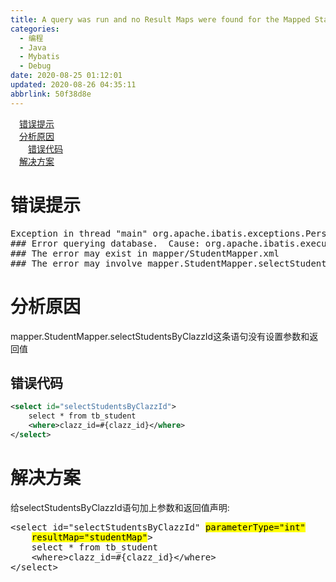 ```yaml
---
title: A query was run and no Result Maps were found for the Mapped Statement
categories: 
  - 编程
  - Java
  - Mybatis
  - Debug
date: 2020-08-25 01:12:01
updated: 2020-08-26 04:35:11
abbrlink: 50f38d8e
---
```

<div id='my_toc'><a href="/blog/50f38d8e/#错误提示" class="header_1">错误提示</a>&nbsp;<br><a href="/blog/50f38d8e/#分析原因" class="header_1">分析原因</a>&nbsp;<br><a href="/blog/50f38d8e/#错误代码" class="header_2">错误代码</a>&nbsp;<br><a href="/blog/50f38d8e/#解决方案" class="header_1">解决方案</a>&nbsp;<br></div>
<style>.header_1{margin-left: 1em;}.header_2{margin-left: 2em;}.header_3{margin-left: 3em;}.header_4{margin-left: 4em;}.header_5{margin-left: 5em;}.header_6{margin-left: 6em;}</style>
<!--more-->
<script>if (navigator.platform.search('arm')==-1){document.getElementById('my_toc').style.display = 'none';}var e,p = document.getElementsByTagName('p');while (p.length>0) {e = p[0];e.parentElement.removeChild(e);}</script>

<!--end-->
# 错误提示

<pre>
Exception in thread "main" org.apache.ibatis.exceptions.PersistenceException: 
&#35;&#35;&#35; Error querying database.  Cause: org.apache.ibatis.executor.ExecutorException:<mark>A query was run and no Result Maps were found for the Mapped Statement 'mapper.StudentMapper.selectStudentsByClazzId'.  It's likely that neither a Result Type nor a Result Map was specified.</mark>
&#35;&#35;&#35; The error may exist in mapper/StudentMapper.xml
&#35;&#35;&#35; The error may involve mapper.StudentMapper.selectStudentsByClazzId
</pre>

# 分析原因
mapper.StudentMapper.selectStudentsByClazzId这条语句没有设置参数和返回值
## 错误代码
```xml /OneToManyTest3/src/mapper/StudentMapper.xml
<select id="selectStudentsByClazzId">
    select * from tb_student
    <where>clazz_id=#{clazz_id}</where>
</select>
```
# 解决方案
给selectStudentsByClazzId语句加上参数和返回值声明:
<pre>
&lt;select id="selectStudentsByClazzId" <mark>parameterType="int"</mark>
    <mark>resultMap="studentMap"</mark>&gt;
    select * from tb_student
    &lt;where&gt;clazz_id=&#35;{clazz_id}&lt;/where&gt;
&lt;/select&gt;
</pre>

